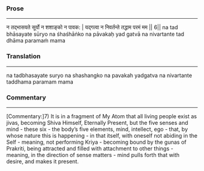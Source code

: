### Prose 
 --- 
न तद्भासयते सूर्यो न शशाङ्को न पावक: |
यद्गत्वा न निवर्तन्ते तद्धाम परमं मम || 6||
na tad bhāsayate sūryo na śhaśhāṅko na pāvakaḥ
yad gatvā na nivartante tad dhāma paramaṁ mama

### Translation 
 --- 
na tadbhasayate suryo na shashangko na pavakah yadgatva na nivartante taddhama paramam mama

### Commentary 
 --- 
[Commentary:]7) It is in a fragment of My Atom that all living people exist as jivas, becoming Shiva Himself, Eternally Present, but the five senses and mind - these six - the body’s five elements, mind, intellect, ego - that, by whose nature this is happening - in that itself, with oneself not abiding in the Self - meaning, not performing Kriya - becoming bound by the gunas of Prakriti, being attracted and filled with attachment to other things - meaning, in the direction of sense matters - mind pulls forth that with desire, and makes it present.